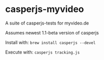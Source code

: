 casperjs-myvideo
================

A suite of casperjs-tests for myvideo.de

Assumes newest 1.1-beta version of casperjs

Install with:
`brew install casperjs --devel`

Execute with:
`casperjs tracking.js` 